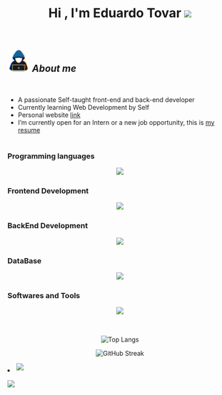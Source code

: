 <h1 align="center"><b>Hi , I'm Eduardo Tovar </b><img src="https://media.giphy.com/media/hvRJCLFzcasrR4ia7z/giphy.gif" width="35"></h1>
<!--  -->



<br>

	
## <picture><img src = "https://github.com/0xAbdulKhalid/0xAbdulKhalid/raw/main/assets/mdImages/about_me.gif" width = 50px></picture> *About me*


<br>

- A passionate Self-taught front-end and back-end developer
- Currently learning Web Development by Self
- Personal website [link](https://dev-seven-chi.vercel.app/)
- I’m currently open for an Intern or a new job opportunity, this is [my resume](https://www.canva.com/design/DAGF40AORS4/FBDabQmv2o9Ql1iu4HVLng/edit?utm_content=DAGF40AORS4&utm_campaign=designshare&utm_medium=link2&utm_source=sharebutton)
<br><br>

### Programming languages
<p align="center">
  <a href="https://skillicons.dev">
    <img src="https://skillicons.dev/icons?i=cpp,docker,js,ts" />
  </a>
</p>


### Frontend Development
<p align="center">
  <a href="https://skillicons.dev">
    <img src="https://skillicons.dev/icons?i=astro,bootstrap,css,tailwind,electron,html,react,nextjs,vue" />
  </a>
</p>

### BackEnd Development
<p align="center">
  <a href="https://skillicons.dev">
    <img src="https://skillicons.dev/icons?i=nodejs,express,php,redis" />
  </a>
</p>


### DataBase
<p align="center">
  <a href="https://skillicons.dev">
    <img src="https://skillicons.dev/icons?i=mysql,sqlite" />
  </a>
</p>


### Softwares and Tools
<p align="center">
  <a href="https://skillicons.dev">
    <img src="https://skillicons.dev/icons?i=figma,git,github,linux,windows,netlify,notion,pinia,vscode" />
  </a>
</p>
<br>


<p align="center">
  <img src="https://github-readme-stats.vercel.app/api/top-langs/?username=eduardo355&langs_count=8&layout=compact&theme=cobalt" alt="Top Langs" />
</p>

<p align="center">
  <img src="https://streak-stats.demolab.com?user=eduardo355&theme=radical" alt="GitHub Streak" />
</p>

<li>
<a href="mailto:ingeniero.eduardo355@gmail.com" target="_blank">
<img src="https://img.shields.io/badge/gmail:  ingeniero.eduardo355-%23EA4335.svg?style=for-the-badge&logo=gmail&logoColor=white" t=mail style="margin-bottom: 5px;" />
</a>
</li>

[![](https://visitcount.itsvg.in/api?id=eduardo355&label=Profile%20Views&pretty=false)](https://visitcount.itsvg.in)

